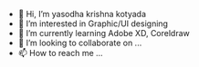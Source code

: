 - 👋 Hi, I’m yasodha krishna kotyada
- 👀 I’m interested in Graphic/UI designing
- 🌱 I’m currently learning Adobe XD, Coreldraw
- 💞️ I’m looking to collaborate on ...
- 📫 How to reach me ...

<!---
yasodha358/yasodha358 is a ✨ special ✨ repository because its `README.md` (this file) appears on your GitHub profile.
You can click the Preview link to take a look at your changes.
--->
